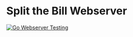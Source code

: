# Split the Bill Webserver

[![Go Webserver Testing](https://github.com/lab-64/split-the-bill-server/actions/workflows/go.yml/badge.svg)](https://github.com/lab-64/split-the-bill-server/actions/workflows/go.yml)
